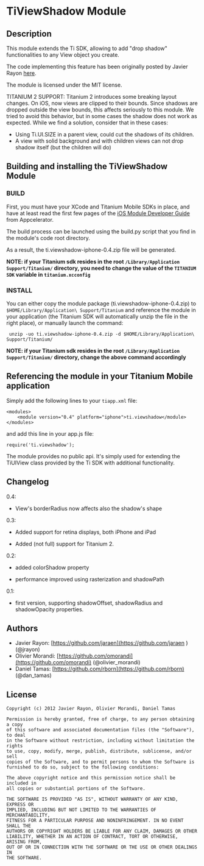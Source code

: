 # TiViewShadow Module

## Description

This module extends the Ti SDK, allowing to add "drop shadow" functionalities to any View object you create.

The code implementing this feature has been originally posted by Javier Rayon [here](http://developer.appcelerator.com/question/130784/trick-drop-real-shadows-in-titanium-ios). 

The module is licensed under the MIT license.


TITANIUM 2 SUPPORT: Titanium 2 introduces some breaking layout changes. On iOS, now views are clipped to their bounds. Since shadows are dropped outside the view bounds, this affects seriously to this module. We tried to avoid this behavior, but in some cases the shadow does not work as expected. While we find a solution, consider that in these cases:

- Using Ti.UI.SIZE in a parent view, could cut the shadows of its children.
- A view with solid background and with children views can not drop shadow itself (but the children will do)


## Building and installing the TiViewShadow Module ##

### BUILD ###

First, you must have your XCode and Titanium Mobile SDKs in place, and have at least read the first few pages of the [iOS Module Developer Guide](https://wiki.appcelerator.org/display/guides/iOS+Module+Development+Guide) from Appcelerator.

The build process can be launched using the build.py script that you find in the module's code root directory. 

As a result, the ti.viewshadow-iphone-0.4.zip file will be generated. 

**NOTE: if your Titanium sdk resides in the root `/Library/Application Support/Titanium/` directory, you need to change the value of the `TITANIUM SDK` variable in `titanium.xcconfig`**


### INSTALL ###
You can either copy the module package (ti.viewshadow-iphone-0.4.zip) to `$HOME/Library/Application\ Support/Titanium` and reference the module in your application (the Titanium SDK will automatically unzip the file in the right place), or manually launch the command:

     unzip -uo ti.viewshadow-iphone-0.4.zip -d $HOME/Library/Application\ Support/Titanium/


**NOTE: if your Titanium sdk resides in the root `/Library/Application Support/Titanium/` directory, change the above command accordingly**

## Referencing the module in your Titanium Mobile application ##

Simply add the following lines to your `tiapp.xml` file:
    
    <modules>
        <module version="0.4" platform="iphone">ti.viewshadow</module> 
    </modules>

and add this line in your app.js file:

	require('ti.viewshadow');

The module provides no public api. It's simply used for extending the TiUIView class provided by the Ti SDK with additional functionality.

## Changelog

0.4:

  - View's borderRadius now affects also the shadow's shape

0.3:

 - Added support for retina displays, both iPhone and iPad

 - Added (not full) support for Titanium 2. 

0.2:

 - added colorShadow property

 - performance improved using rasterization and shadowPath

0.1:

 - first version, supporting shadowOffset, shadowRadius and shadowOpacity properties.

## Authors
* Javier Rayon: [https://github.com/jaraen](https://github.com/jaraen ) (@jrayon)
* Olivier Morandi: [https://github.com/omorandi](https://github.com/omorandi) (@olivier_morandi)
* Daniel Tamas: [https://github.com/rborn](https://github.com/rborn) (@dan_tamas)


## License

    Copyright (c) 2012 Javier Rayon, Olivier Morandi, Daniel Tamas

    Permission is hereby granted, free of charge, to any person obtaining a copy
    of this software and associated documentation files (the "Software"), to deal
    in the Software without restriction, including without limitation the rights
    to use, copy, modify, merge, publish, distribute, sublicense, and/or sell
    copies of the Software, and to permit persons to whom the Software is
    furnished to do so, subject to the following conditions:

    The above copyright notice and this permission notice shall be included in
    all copies or substantial portions of the Software.

    THE SOFTWARE IS PROVIDED "AS IS", WITHOUT WARRANTY OF ANY KIND, EXPRESS OR
    IMPLIED, INCLUDING BUT NOT LIMITED TO THE WARRANTIES OF MERCHANTABILITY,
    FITNESS FOR A PARTICULAR PURPOSE AND NONINFRINGEMENT. IN NO EVENT SHALL THE
    AUTHORS OR COPYRIGHT HOLDERS BE LIABLE FOR ANY CLAIM, DAMAGES OR OTHER
    LIABILITY, WHETHER IN AN ACTION OF CONTRACT, TORT OR OTHERWISE, ARISING FROM,
    OUT OF OR IN CONNECTION WITH THE SOFTWARE OR THE USE OR OTHER DEALINGS IN
    THE SOFTWARE.